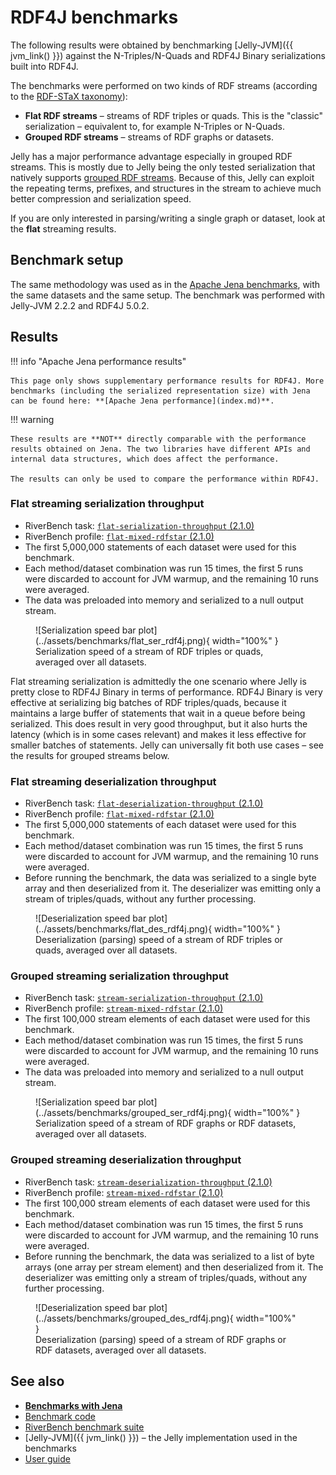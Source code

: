 # RDF4J benchmarks

The following results were obtained by benchmarking [Jelly-JVM]({{ jvm_link() }}) against the N-Triples/N-Quads and RDF4J Binary serializations built into RDF4J.

The benchmarks were performed on two kinds of RDF streams (according to the [RDF-STaX taxonomy](https://w3id.org/stax/dev/taxonomy)):

- **Flat RDF streams** – streams of RDF triples or quads. This is the "classic" serialization – equivalent to, for example N-Triples or N-Quads.
- **Grouped RDF streams** – streams of RDF graphs or datasets.

Jelly has a major performance advantage especially in grouped RDF streams. This is mostly due to Jelly being the only tested serialization that natively supports [grouped RDF streams](https://w3id.org/stax/dev/taxonomy). Because of this, Jelly can exploit the repeating terms, prefixes, and structures in the stream to achieve much better compression and serialization speed.

If you are only interested in parsing/writing a single graph or dataset, look at the **flat** streaming results.

## Benchmark setup

The same methodology was used as in the [Apache Jena benchmarks](index.md), with the same datasets and the same setup. The benchmark was performed with Jelly-JVM 2.2.2 and RDF4J 5.0.2.

## Results

!!! info "Apache Jena performance results"

    This page only shows supplementary performance results for RDF4J. More benchmarks (including the serialized representation size) with Jena can be found here: **[Apache Jena performance](index.md)**.

!!! warning

    These results are **NOT** directly comparable with the performance results obtained on Jena. The two libraries have different APIs and internal data structures, which does affect the performance.

    The results can only be used to compare the performance within RDF4J.

### Flat streaming serialization throughput

- RiverBench task: [`flat-serialization-throughput` (2.1.0)](https://w3id.org/riverbench/v/2.1.0/tasks/flat-serialization-throughput)
- RiverBench profile: [`flat-mixed-rdfstar` (2.1.0)](https://w3id.org/riverbench/v/2.1.0/profiles/flat-mixed-rdfstar)
- The first 5,000,000 statements of each dataset were used for this benchmark.
- Each method/dataset combination was run 15 times, the first 5 runs were discarded to account for JVM warmup, and the remaining 10 runs were averaged.
- The data was preloaded into memory and serialized to a null output stream.

<figure markdown="span">
  ![Serialization speed bar plot](../assets/benchmarks/flat_ser_rdf4j.png){ width="100%" }
  <figcaption markdown style="max-width: 100%;">Serialization speed of a stream of RDF triples or quads, averaged over all datasets.</figcaption>
</figure>

Flat streaming serialization is admittedly the one scenario where Jelly is pretty close to RDF4J Binary in terms of performance. RDF4J Binary is very effective at serializing big batches of RDF triples/quads, because it maintains a large buffer of statements that wait in a queue before being serialized. This does result in very good throughput, but it also hurts the latency (which is in some cases relevant) and makes it less effective for smaller batches of statements. Jelly can universally fit both use cases – see the results for grouped streams below.

### Flat streaming deserialization throughput

- RiverBench task: [`flat-deserialization-throughput` (2.1.0)](https://w3id.org/riverbench/v/2.1.0/tasks/flat-deserialization-throughput)
- RiverBench profile: [`flat-mixed-rdfstar` (2.1.0)](https://w3id.org/riverbench/v/2.1.0/profiles/flat-mixed-rdfstar)
- The first 5,000,000 statements of each dataset were used for this benchmark.
- Each method/dataset combination was run 15 times, the first 5 runs were discarded to account for JVM warmup, and the remaining 10 runs were averaged.
- Before running the benchmark, the data was serialized to a single byte array and then deserialized from it. The deserializer was emitting only a stream of triples/quads, without any further processing.

<figure markdown="span">
  ![Deserialization speed bar plot](../assets/benchmarks/flat_des_rdf4j.png){ width="100%" }
  <figcaption markdown style="max-width: 100%;">Deserialization (parsing) speed of a stream of RDF triples or quads, averaged over all datasets.</figcaption>
</figure>

### Grouped streaming serialization throughput

- RiverBench task: [`stream-serialization-throughput` (2.1.0)](https://w3id.org/riverbench/v/2.1.0/tasks/stream-serialization-throughput)
- RiverBench profile: [`stream-mixed-rdfstar` (2.1.0)](https://w3id.org/riverbench/v/2.1.0/profiles/stream-mixed-rdfstar)
- The first 100,000 stream elements of each dataset were used for this benchmark.
- Each method/dataset combination was run 15 times, the first 5 runs were discarded to account for JVM warmup, and the remaining 10 runs were averaged.
- The data was preloaded into memory and serialized to a null output stream.

<figure markdown="span">
  ![Serialization speed bar plot](../assets/benchmarks/grouped_ser_rdf4j.png){ width="100%" }
  <figcaption markdown style="max-width: 100%;">Serialization speed of a stream of RDF graphs or RDF datasets, averaged over all datasets.</figcaption>
</figure>

### Grouped streaming deserialization throughput

- RiverBench task: [`stream-deserialization-throughput` (2.1.0)](https://w3id.org/riverbench/v/2.1.0/tasks/stream-deserialization-throughput)
- RiverBench profile: [`stream-mixed-rdfstar` (2.1.0)](https://w3id.org/riverbench/v/2.1.0/profiles/stream-mixed-rdfstar)
- The first 100,000 stream elements of each dataset were used for this benchmark.
- Each method/dataset combination was run 15 times, the first 5 runs were discarded to account for JVM warmup, and the remaining 10 runs were averaged.
- Before running the benchmark, the data was serialized to a list of byte arrays (one array per stream element) and then deserialized from it. The deserializer was emitting only a stream of triples/quads, without any further processing.

<figure markdown="span">
  ![Deserialization speed bar plot](../assets/benchmarks/grouped_des_rdf4j.png){ width="100%" }
  <figcaption markdown style="max-width: 100%;">Deserialization (parsing) speed of a stream of RDF graphs or RDF datasets, averaged over all datasets.</figcaption>
</figure>

## See also

- **[Benchmarks with Jena](index.md)**
- [Benchmark code](https://github.com/Jelly-RDF/jvm-benchmarks/tree/dd58f5de0916c1223ca115052567c1fb39f4cd62)
- [RiverBench benchmark suite](https://w3id.org/riverbench/)
- [Jelly-JVM]({{ jvm_link() }}) – the Jelly implementation used in the benchmarks
- [User guide](user-guide.md)
